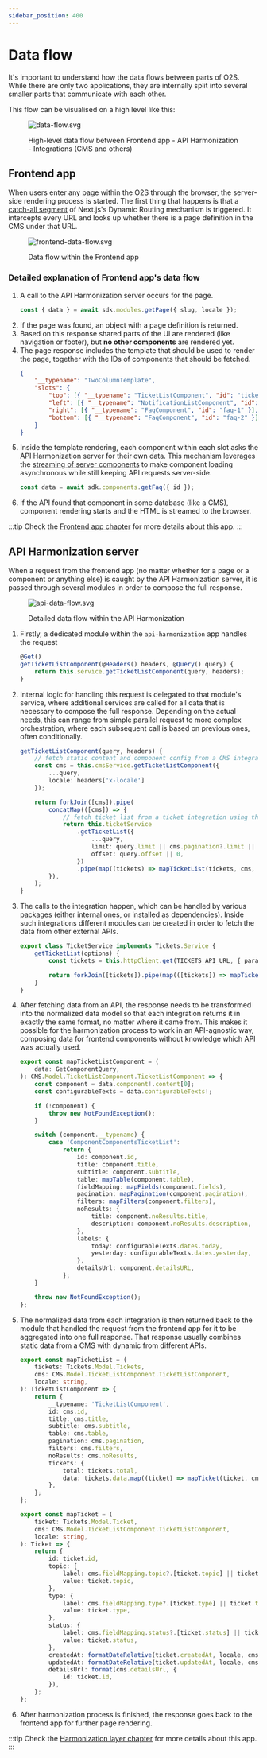 ```yaml
---
sidebar_position: 400
---
```


# Data flow

It's important to understand how the data flows between parts of O2S.
While there are only two applications, they are internally split into several smaller parts that communicate with each other.

This flow can be visualised on a high level like this:


<figure>

![data-flow.svg](data-flow.svg)

<figcaption>High-level data flow between Frontend app - API Harmonization - Integrations (CMS and others)</figcaption>

</figure>



## Frontend app

When users enter any page within the O2S through the browser, the server-side rendering process is started.
The first thing that happens is that a [catch-all segment](https://nextjs.org/docs/pages/building-your-application/routing/dynamic-routes#optional-catch-all-segments) of Next.js's Dynamic Routing mechanism is triggered.
It intercepts every URL and looks up whether there is a page definition in the CMS under that URL.


<figure>

![frontend-data-flow.svg](frontend-data-flow.svg)

<figcaption>Data flow within the Frontend app</figcaption>

</figure>


### Detailed explanation of Frontend app's data flow
1. A call to the API Harmonization server occurs for the page.
    ```typescript
    const { data } = await sdk.modules.getPage({ slug, locale });
    ```
2. If the page was found, an object with a page definition is returned.
3. Based on this response shared parts of the UI are rendered (like navigation or footer), but **no other components** are rendered yet.
4. The page response includes the template that should be used to render the page, together with the IDs of components that should be fetched.
    ```json
    {
        "__typename": "TwoColumnTemplate",
        "slots": {
            "top": [{ "__typename": "TicketListComponent", "id": "ticket-list-1" }],
            "left": [{ "__typename": "NotificationListComponent", "id": "notification-list-1" }],
            "right": [{ "__typename": "FaqComponent", "id": "faq-1" }],
            "bottom": [{ "__typename": "FaqComponent", "id": "faq-2" }]
        }
    }
    ```
5. Inside the template rendering, each component within each slot asks the API Harmonization server for their own data. This mechanism leverages the [streaming of server components](https://nextjs.org/docs/app/building-your-application/routing/loading-ui-and-streaming#what-is-streaming) to make component loading asynchronous while still keeping API requests server-side.
    ```typescript
    const data = await sdk.components.getFaq({ id });
    ```
6. If the API found that component in some database (like a CMS), component rendering starts and the HTML is streamed to the browser.

:::tip
Check the [Frontend app chapter](../main-components/frontend-app/index.md) for more details about this app.
:::

## API Harmonization server

When a request from the frontend app (no matter whether for a page or a component or anything else) is caught by the API Harmonization server, it is passed through several modules in order to compose the full response.

<figure>

![api-data-flow.svg](api-data-flow.svg)

<figcaption>Detailed data flow within the API Harmonization</figcaption>

</figure>

1. Firstly, a dedicated module within the `api-harmonization` app handles the request
    ```typescript title="declaring an endpoint that returns the TicketList component data"
    @Get()
    getTicketListComponent(@Headers() headers, @Query() query) {
        return this.service.getTicketListComponent(query, headers);
    }
    ```
2. Internal logic for handling this request is delegated to that module's service, where additional services are called for all data that is necessary to compose the full response. Depending on the actual needs, this can range from simple parallel request to more complex orchestration, where each subsequent call is based on previous ones, often conditionally.

    ```typescript title="composing the TicketList component from two different integrations"
    getTicketListComponent(query, headers) {
        // fetch static content and component config from a CMS integration
        const cms = this.cmsService.getTicketListComponent({
            ...query,
            locale: headers['x-locale']
        });

        return forkJoin([cms]).pipe(
            concatMap(([cms]) => {
                // fetch ticket list from a ticket integration using the config from CMS
                return this.ticketService
                    .getTicketList({
                        ...query,
                        limit: query.limit || cms.pagination?.limit || 1,
                        offset: query.offset || 0,
                    })
                    .pipe(map((tickets) => mapTicketList(tickets, cms, headers['x-locale'])));
            }),
        );
    }
    ```

3. The calls to the integration happen, which can be handled by various packages (either internal ones, or installed as dependencies). Inside such integrations different modules can be created in order to fetch the data from other external APIs.

    ```typescript title="fetching ticket list from an external API"
    export class TicketService implements Tickets.Service {
        getTicketList(options) {
            const tickets = this.httpClient.get(TICKETS_API_URL, { params: options });

            return forkJoin([tickets]).pipe(map(([tickets]) => mapTickets(tickets)));
        }
    }
    ```

4. After fetching data from an API, the response needs to be transformed into the normalized data model so that each integration returns it in exactly the same format, no matter where it came from. This makes it possible for the harmonization process to work in an API-agnostic way, composing data for frontend components without knowledge which API was actually used.

    ```typescript title="normalizing the TicketList component data from Strapi CMS"
    export const mapTicketListComponent = (
        data: GetComponentQuery,
    ): CMS.Model.TicketListComponent.TicketListComponent => {
        const component = data.component!.content[0];
        const configurableTexts = data.configurableTexts!;

        if (!component) {
            throw new NotFoundException();
        }

        switch (component.__typename) {
            case 'ComponentComponentsTicketList':
                return {
                    id: component.id,
                    title: component.title,
                    subtitle: component.subtitle,
                    table: mapTable(component.table),
                    fieldMapping: mapFields(component.fields),
                    pagination: mapPagination(component.pagination),
                    filters: mapFilters(component.filters),
                    noResults: {
                        title: component.noResults.title,
                        description: component.noResults.description,
                    },
                    labels: {
                        today: configurableTexts.dates.today,
                        yesterday: configurableTexts.dates.yesterday,
                    },
                    detailsUrl: component.detailsURL,
                };
        }

        throw new NotFoundException();
    };
    ```

5. The normalized data from each integration is then returned back to the module that handled the request from the frontend app for it to be aggregated into one full response. That response usually combines static data from a CMS with dynamic from different APIs.

    ```typescript
    export const mapTicketList = (
        tickets: Tickets.Model.Tickets,
        cms: CMS.Model.TicketListComponent.TicketListComponent,
        locale: string,
    ): TicketListComponent => {
        return {
            __typename: 'TicketListComponent',
            id: cms.id,
            title: cms.title,
            subtitle: cms.subtitle,
            table: cms.table,
            pagination: cms.pagination,
            filters: cms.filters,
            noResults: cms.noResults,
            tickets: {
                total: tickets.total,
                data: tickets.data.map((ticket) => mapTicket(ticket, cms, locale)),
            },
        };
    };

    export const mapTicket = (
        ticket: Tickets.Model.Ticket,
        cms: CMS.Model.TicketListComponent.TicketListComponent,
        locale: string,
    ): Ticket => {
        return {
            id: ticket.id,
            topic: {
                label: cms.fieldMapping.topic?.[ticket.topic] || ticket.topic,
                value: ticket.topic,
            },
            type: {
                label: cms.fieldMapping.type?.[ticket.type] || ticket.type,
                value: ticket.type,
            },
            status: {
                label: cms.fieldMapping.status?.[ticket.status] || ticket.status,
                value: ticket.status,
            },
            createdAt: formatDateRelative(ticket.createdAt, locale, cms.labels.today, cms.labels.yesterday),
            updatedAt: formatDateRelative(ticket.updatedAt, locale, cms.labels.today, cms.labels.yesterday),
            detailsUrl: format(cms.detailsUrl, {
                id: ticket.id,
            }),
        };
    };
    ```

6. After harmonization process is finished, the response goes back to the frontend app for further page rendering.

:::tip
Check the [Harmonization layer chapter](../main-components/harmonization-app/index.md) for more details about this app.
:::
